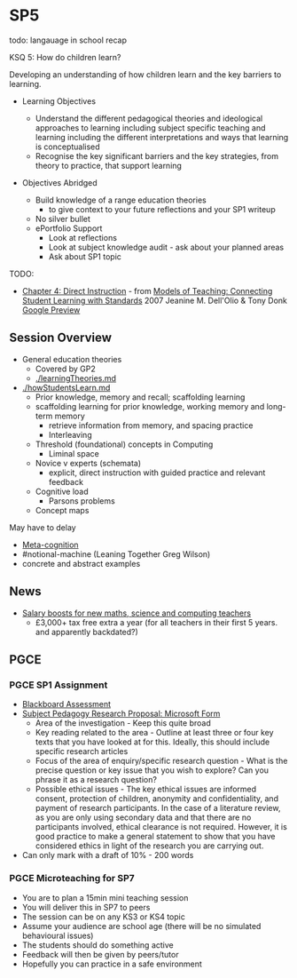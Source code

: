 SP5
===

todo:
langauage in school recap


KSQ 5: How do children learn?

Developing an understanding of how children learn and the key barriers to learning.

* Learning Objectives
    * Understand the different pedagogical theories and ideological approaches to learning including subject specific teaching and learning including the different interpretations and ways that learning is conceptualised
    * Recognise the key significant barriers and the key strategies, from theory to practice, that support learning


* Objectives Abridged
    * Build knowledge of a range education theories 
        * to give context to your future reflections and your SP1 writeup
    * No silver bullet
    * ePortfolio Support
        * Look at reflections
        * Look at subject knowledge audit - ask about your planned areas
        * Ask about SP1 topic

TODO:
* [Chapter 4: Direct Instruction](https://www.sagepub.com/sites/default/files/upm-binaries/14255_Chapter4.pdf) - from [Models of Teaching: Connecting Student Learning with Standards](https://dx.doi.org/10.4135/9781452232324) 2007 Jeanine M. Dell'Olio & Tony Donk [Google Preview](https://books.google.co.uk/books?id=FQRzAwAAQBAJ)


Session Overview
----------------

* General education theories
    * Covered by GP2
    * [./learningTheories.md](./learningTheories.md)
* [./howStudentsLearn.md](./howStudentsLearn.md)
    * Prior knowledge, memory and recall; scaffolding learning
    * scaffolding learning for prior knowledge, working memory and long-term memory
        * retrieve information from memory, and spacing practice
        * Interleaving
    * Threshold (foundational) concepts in Computing
        * Liminal space
    * Novice v experts (schemata)
        * explicit, direct instruction with guided practice and relevant feedback
    * Cognitive load
        * Parsons problems
    * Concept maps

May have to delay
* [Meta-cognition](./metaCognition.md)
* #notional-machine (Leaning Together Greg Wilson)
* concrete and abstract examples



News
----

* [Salary boosts for new maths, science and computing teachers](https://www.gov.uk/government/news/salary-boosts-for-new-maths-science-and-computing-teachers)
    * £3,000+ tax free extra a year (for all teachers in their first 5 years. and apparently backdated?)



PGCE
----

### PGCE SP1 Assignment

* [Blackboard Assessment](https://learn.canterbury.ac.uk/webapps/blackboard/content/listContentEditable.jsp?content_id=_3144032_1&course_id=_17983_1&mode=reset)
* [Subject Pedagogy Research Proposal: Microsoft Form](https://forms.office.com/Pages/ResponsePage.aspx?id=2rIgA90iq02MIW5kS6FPE4bZosdBzY5AvRurHpjUivVUQ0JRMFNOREUwNlBTVkxLREQ5UDFQVDVaRC4u)
    * Area of the investigation - Keep this quite broad
    * Key reading related to the area - Outline at least three or four key texts that you have looked at for this. Ideally, this should include specific research articles
    * Focus of the area of enquiry/specific research question - What is the precise question or key issue that you wish to explore? Can you phrase it as a research question?
    * Possible ethical issues - The key ethical issues are informed consent, protection of children, anonymity and confidentiality, and payment of research participants. In the case of a literature review, as you are only using secondary data and that there are no participants involved, ethical clearance is not required. However, it is good practice to make a general statement to show that you have considered ethics in light of the research you are carrying out.
* Can only mark with a draft of 10% - 200 words

### PGCE Microteaching for SP7

* You are to plan a 15min mini teaching session
* You will deliver this in SP7 to peers
* The session can be on any KS3 or KS4 topic
* Assume your audience are school age (there will be no simulated behavioural issues)
* The students should do something active
* Feedback will then be given by peers/tutor
* Hopefully you can practice in a safe environment
